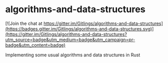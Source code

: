 # algorithms-and-data-structures

[![Join the chat at https://gitter.im/Gitlings/algorithms-and-data-structures](https://badges.gitter.im/Gitlings/algorithms-and-data-structures.svg)](https://gitter.im/Gitlings/algorithms-and-data-structures?utm_source=badge&utm_medium=badge&utm_campaign=pr-badge&utm_content=badge)

Implementing some usual algorithms and data structures in Rust
